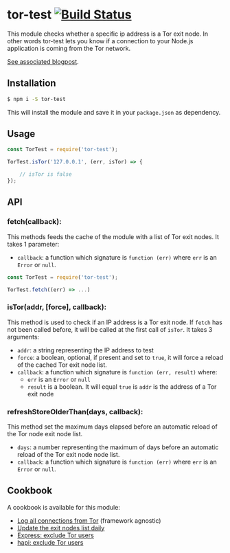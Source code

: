 # tor-test [![Build Status](https://travis-ci.org/sqreen/tor-test.svg?branch=master)](https://travis-ci.org/sqreen/tor-test)

This module checks whether a specific ip address is a Tor exit node. In other words tor-test lets you know if a connection
to your Node.js application is coming from the Tor network.

[See associated blogpost](https://blog.sqreen.io/identify-tor-connections-node-js-tor-test/).

## Installation

```sh
$ npm i -S tor-test
```
This will install the module and save it in your `package.json` as dependency.

## Usage

```js
const TorTest = require('tor-test');

TorTest.isTor('127.0.0.1', (err, isTor) => {

    // isTor is false
});
```

## API

### fetch(callback):

This methods feeds the cache of the module with a list of Tor exit nodes.
It takes 1 parameter:
* `callback`: a function which signature is `function (err)` where `err` is an `Error` or `null`.

```js
const TorTest = require('tor-test');

TorTest.fetch((err) => ...)
```

### isTor(addr, [force], callback):

This method is used to check if an IP address is a Tor exit node.
If `fetch` has not been called before, it will be called at the first call of `isTor`.
It takes 3 arguments:
* `addr`: a string representing the IP address to test
* `force`: a boolean, optional, if present and set to `true`, it will force a reload of the cached Tor exit node list.
* `callback`: a function which signature is `function (err, result)` where:
    * `err` is an `Error` or `null`
    * `result` is a boolean. It will equal `true` is `addr` is the address of a Tor exit node
    
### refreshStoreOlderThan(days, callback):

This method set the maximum days elapsed before an automatic reload of the Tor node exit node list.
* `days`: a number representing the maximum of days before an automatic reload of the Tor exit node node list.
* `callback`: a function which signature is `function (err)` where `err` is an `Error` or `null`.

## Cookbook

A cookbook is available for this module:
* [Log all connections from Tor](./cookbook/log.md) (framework agnostic)
* [Update the exit nodes list daily](./cookbook/update.md)
* [Express: exclude Tor users](./cookbook/express.md)
* [hapi: exclude Tor users](./cookbook/express.md)

